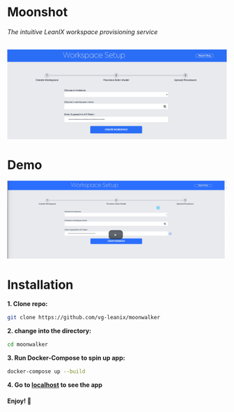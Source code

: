 # Moonshot  
###### The intuitive LeanIX workspace provisioning service 

![alt text](https://github.com/vg-leanix/moonwalker/blob/main/thumbnail.png "Moonshot")


# Demo
![alt text](https://github.com/vg-leanix/moonwalker/blob/main/thumbnail-video.png "Moonshot")




# Installation

**1. Clone repo:**
 ```bash 
 git clone https://github.com/vg-leanix/moonwalker
 ```
**2. change into the directory:**
 ```bash
 cd moonwalker
 ```
**3. Run Docker-Compose to spin up app:**
 ```bash
 docker-compose up --build
 ```
**4. Go to [localhost](http://localhost) to see the app**



#### Enjoy! 🦊



